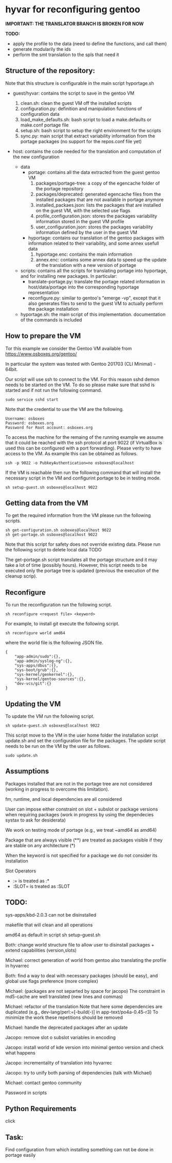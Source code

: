 # hyvar for reconfiguring gentoo

**IMPORTANT: THE TRANSLATOR BRANCH IS BROKEN FOR NOW**

**TODO:**
* apply the profile to the data (need to define the functions, and call them)
* generate modularily the ids
* perform the smt translation to the spls that need it

## Structure of the repository:

Note that this structure is configurable in the main script hyportage.sh

* guest/hyvar: contains the script to save in the gentoo VM
    1. clean.sh: clean the guest VM off the installed scripts
    2. configuration.py: definition and manipulation functions of configuration data
    3. load_make_defaults.sh: bash script to load a make.defaults or make.conf portage file
    4. setup.sh: bash script to setup the right environment for the scripts
    5. sync.py: main script that extract variability information from the portage packages (no support for the repos.conf file yet)

* host: contains the code needed for the translation and computation of the new configuration
   - data
      * portage: contains all the data extracted from the guest gentoo VM
         1. packages/portage-tree: a copy of the egencache folder of the portage repository
         2. packages/deprecated: generated egencache files from the installed packages that are not available in portage anymore
         3. installed_packaes.json: lists the packages that are installed on the guest VM, with the selected use flags
         4. profile_configuration.json: stores the packages variability information stored in the guest VM profile
         5. user_configuration.json: stores the packages variability information defined by the user in the guest VM
      * hyportage: contains our translation of the gentoo packages with information related to their variability, and some annex usefull data
        1. hyportage.enc: contains the main information
        2. annex.enc: contains some annex data to speed up the update of the translation with a new version of portage
   - scripts: contains all the scripts for translating portage into hyportage, and for installing new packages.
      In particular:
      * translate-portage.py: translate the portage related information in host/data/portage into the corresponding hyportage representation
      * reconfigure.py: similar to gentoo's "emerge -vp", except that it also generates files to send to the guest VM to actually perform the package installation
   - hyportage.sh: the main script of this implementation. documentation of the commands is included



How to prepare the VM 
----------------------
Tor this example we consider the Gentoo VM available from https://www.osboxes.org/gentoo/

In particular the system was tested with Gentoo 201703 (CLI Minimal) - 64bit.

Our script will use ssh to connect to the VM. For this reason sshd demon needs to be started on the VM.
To do so please make sure that sshd is started and if not run the following command.
```
sudo service sshd start
```

Note that the credential to use the VM are the following.
``` 
Username: osboxes
Password: osboxes.org
Password for Root account: osboxes.org
```

To access the machine for the remaing of the running example we assume that it could be reached with the ssh protocol
at port 9022 (if VirtualBox is used this can be configured with a port forwarding).
Please verity to have access to the VM. As example this can be obtained as follows.
```
ssh -p 9022 -o PubkeyAuthentication=no osboxes@localhost
```

If the VM is reachable then run the following command that will install the necessary script in the VM and configurint 
portage to be in testing mode.
```
sh setup-guest.sh osboxes@localhost 9022
```



Getting data from the VM 
----------------------

To get the required information from the VM please run the following scripts.
```
sh get-configuration.sh osboxes@localhost 9022
sh get-portage.sh osboxes@localhost 9022
```

Note that this script for safety does not override existing data.
Please run the following script to delete local data TODO

The get-portage.sh script translates all the portage structure and it may take a lot of time (possibly hours).
However, this script needs to be executed only the portage tree is updated (previous the execution of the cleanup
scrip).

Reconfigure
----------------------

To run the reconfiguration run the following script.
```
sh reconfigure <request file> <keyword>
```

For example, to install git execute the following script.
```
sh reconfigure world amd64
```
where the world file is the following JSON file.
```
{
	"app-admin/sudo":{},
	"app-admin/syslog-ng":{},
	"sys-apps/dbus":{},
	"sys-boot/grub":{},
	"sys-kernel/genkernel":{},
	"sys-kernel/gentoo-sources":{},
	"dev-vcs/git":{}
}
```

Updating the VM
----------------------
To update the VM run the following script.
```
sh update-guest.sh osboxes@localhost 9022
```
This script move to the VM in the user home folder the installation script update.sh and set the configuration file
for the packages. The update script needs to be run on the VM by the user as follows.
```
sudo update.sh
```


Assumptions
----------------------
Packages installed that are not in the portage tree are not considered (working in progress to overcome this limitation).

fm, runtime, and local dependencies are all considered 

User can impose either constraint on slot + subslot or package versions when requiring packages (work in progress by
using the dependecies systax to ask for desiderata)

We work on testing mode of portage (e.g., we treat ~amd64 as amd64)

Package that are always visible (**) are treated as packages visible if they are stable on any architecture (*)

When the keyword is not specified for a package we do not consider its installation

Slot Operators
 - := is treated as :*
 - :SLOT= is treated as :SLOT

TODO:
------------------------ 
 sys-apps/kbd-2.0.3 can not be disinstalled
 
 makefile that will clean and all operations
 
 amd64 as default in script sh setup-guest.sh
 
 Both: change world structure file to allow user to disinstall packages + extend capabilities (version,slots)
 
 Michael: correct generation of world from gentoo also translating the profile in hyvarrec

 Both: find a way to deal with necessary packages (should be easy), and global use flags preference (more complex)
 
 Michael:  (packages are not separted by space for jacopo)
 The constraint in md5-cache are well translated (new lines and commas)
 
 Michael: refactor of the translation
 Note that here some dependencies are duplicated
   (e.g., dev-lang/perl:=[-build(-)] in app-text/po4a-0.45-r3)
 To minimize the work these repetitions should be removed

 Michael: handle the deprecated packages after an update
 
 Jacopo: remove slot o subslot variables in encoding
 
 Jacopo: install world of kde version into minimal gentoo version and check what happens
 
 Jacopo: incrementality of translation into hyvarrec
 
 Jacopo: try to unify both parsing of dependencies (talk with Michael)
 
 Michael: contact gentoo community
 
 Password in scripts

Python Requirements
-------------------

click
 
Task:
------------------------ 
Find configuration from which installing something can not be done in portage easily

